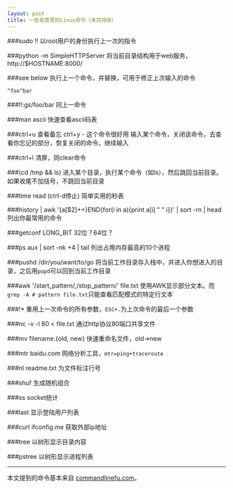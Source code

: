 ```yaml
---
layout: post
title: 一些有意思的Linux命令（未完待续）
---
```

	
###sudo !!
以root用户的身份执行上一次的指令

###python -m SimpleHTTPServer
将当前目录结构用于web服务，http://$HOSTNAME:8000/

###see below
执行上一个命令，并替换，可用于修正上次输入的命令

	^foo^bar

###!!:gs/foo/bar
同上一命令

###man ascii
快速查看ascii码表

###ctrl+u 查看备忘 ctrl+y - 这个命令很好用
输入某个命令，关闭该命令，去查看你忘记的部分，恢复关闭的命令，继续输入

###ctrl+l
清屏，同clear命令

###(cd /tmp && ls)
进入某个目录，执行某个命令（如ls），然后跳回当前目录。如果收尾不加括号，不跳回当前目录

###time read (ctrl-d停止)
简单实用的秒表

###history | awk '{a[$2]++}END{for(i in a){print a[i] " " i}}' | sort -rn | head
列出你最常用的命令

###getconf LONG_BIT
32位？64位？

###ps aux | sort -nk +4 | tail
列出占用内存最高的10个进程

###pushd /dir/you/want/to/go
将当前工作目录存入栈中，并进入你想进入的目录，之后用`popd`可以回到当前工作目录

###awk '/start_pattern/,/stop_pattern/' file.txt
使用AWK显示部分文本。而`grep -A # pattern file.txt`只能查看匹配模式的特定行文本

###!*
重用上一次命令的所有参数，`ESC+.`为上次命令的最后一个参数

###nc -v -l 80 < file.txt
通过http协议80端口共享文件

###mv filename.{old, new}
快速重命名文件，old->new 

###mtr baidu.com
网络分析工具，`mtr=ping+traceroute`

###nl readme.txt
为文件标注行号

###shuf
生成随机组合

###ss
socket统计

###last
显示登陆用户列表

###curl ifconfig.me
获取外部ip地址

###tree
以树形显示目录内容

###pstree
以树形显示进程列表

---
本文提到的命令基本来自 [commandlinefu.com](http://www.commandlinefu.com/commands/browse/sort-by-votes)。